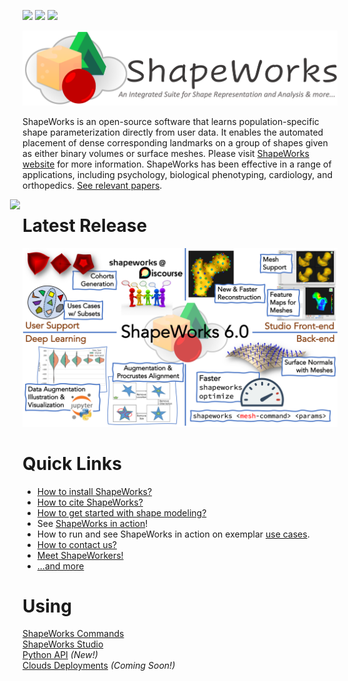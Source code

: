 ![](https://github.com/SCIInstitute/ShapeWorks/workflows/Mac%20Build/badge.svg)
![](https://github.com/SCIInstitute/ShapeWorks/workflows/Linux%20Build/badge.svg)
![](https://github.com/SCIInstitute/ShapeWorks/workflows/Windows%20Build/badge.svg)

<!--ShapeWorks
=====================-->
![](docs/img/home/sw-logo-w-text.png)


<!--<img src="docs/img/home/shapeworks-logo.png" width="300px" align="left" hspace="20">-->

ShapeWorks is an open-source software that learns population-specific shape parameterization directly from user data. It enables the automated placement of dense corresponding landmarks on a group of shapes given as either binary volumes or surface meshes. Please visit [ShapeWorks website](http://sciinstitute.github.io/ShapeWorks/) for more information. ShapeWorks has been effective in a range of applications, including psychology, biological phenotyping, cardiology, and orthopedics. [See relevant papers](http://sciinstitute.github.io/ShapeWorks/users/papers). 


<img src="docs/img/home/about-shapeworks.png" width="1000px" align="right" hspace="20">

Latest Release
=====================

<!--![](docs/img/about/release5.5.png)-->
![](docs/img/about/release6.0.png)

Quick Links
=====================
- [How to install ShapeWorks?](http://sciinstitute.github.io/ShapeWorks/users/install)
- [How to cite ShapeWorks?](http://sciinstitute.github.io/ShapeWorks/users/citation)
- [How to get started with shape modeling?](http://sciinstitute.github.io/ShapeWorks/getting-started/shapes)
- See [ShapeWorks in action](http://sciinstitute.github.io/ShapeWorks/getting-started/interfaces)!
- How to run and see ShapeWorks in action on exemplar [use cases](http://sciinstitute.github.io/ShapeWorks/use-cases/use-cases). 
- [How to contact us?](http://sciinstitute.github.io/ShapeWorks/about/contact)
- [Meet ShapeWorkers!](http://sciinstitute.github.io/ShapeWorks/about/team)
- [...and more](http://sciinstitute.github.io/ShapeWorks/getting-started/how-tos)


Using
=====================
[ShapeWorks Commands](http://sciinstitute.github.io/ShapeWorks/tools/ShapeWorksCommands)  
[ShapeWorks Studio](http://sciinstitute.github.io/ShapeWorks/getting-started/interfaces#shapeworksstudio)  
[Python API](http://sciinstitute.github.io/ShapeWorks/getting-started/interfaces#shapeworks-in-python) _(New!)_  
[Clouds Deployments](http://sciinstitute.github.io/ShapeWorks/getting-started/interfaces#shapeworks-in-the-cloud) _(Coming Soon!)_  




